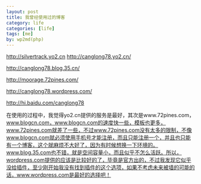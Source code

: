 ```yaml
---
layout: post
title: 我曾经使用过的博客
category: life
categories: [life]
tags: [me]
by: wp2md(php)
---
```


<a href="http://silvertrack.yo2.cn/">http://silvertrack.yo2.cn</a> <a href="http://canglong78.yo2.cn/">http://canglong78.yo2.cn/</a>

<a href="http://canglong78.blog.35.cn/">http://canglong78.blog.35.cn/</a>

<a href="http://moorage.72pines.com/">http://moorage.72pines.com/</a>

<a href="http://canglong78.wordpress.com/">http://canglong78.wordpress.com/</a>

<a href="http://hi.baidu.com/canglong78">http://hi.baidu.com/canglong78</a>

在使用的过程中，我觉得yo2.cn提供的服务是最好，其次是www.72pines.com，www.blogcn.com，www.blogcn.com的速度快一些，模板也更多，www.72pines.com就差了一些，不过www.72pines.com没有太多的限制，不像www.blogcn.com就必须使用手机号才能注册，而且只能注册一个，并且也只能有一个博客，这个就麻烦不大好了，因为有时候想换一下环境的。www.blog.35.com也不错，就是空间容量小，而且似乎不怎么活跃。所以，wordpress.com提供的应该是比较好的了，毕竟是官方出的，不过我发现它似乎没给插件，至少刚开始我没有找到插件的这个选项，如果不考虑未来被墙的可能的话，www.wordpress.com是最好的选择吧！
